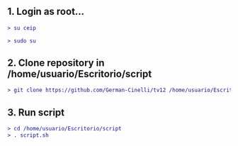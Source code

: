## 1. Login as root...
```diff
> su ceip
```

```diff
> sudo su
```


## 2. Clone repository in /home/usuario/Escritorio/script
```diff
> git clone https://github.com/German-Cinelli/tv12 /home/usuario/Escritorio/script
```


## 3. Run script
```diff
> cd /home/usuario/Escritorio/script
> . script.sh
```